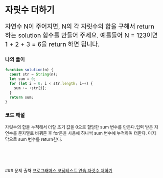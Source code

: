 # 자릿수 더하기

<p style='font-size: 20px'>
자연수 N이 주어지면, N의 각 자릿수의 합을 구해서 return 하는 solution 함수를 만들어 주세요.
예를들어 N = 123이면 1 + 2 + 3 = 6을 return 하면 됩니다.</p>

### 나의 풀이

```javascript
function solution(n) {
  const str = String(n);
  let sum = 0;
  for (let i = 0; i < str.length; i++) {
    sum += +str[i];
  }
  return sum;
}
```

### 코드 해설

자릿수의 합을 누적해서 더할 초기 값을 0으로 할당한 sum 변수를 만든다.입력 받은 자연수를 문자열로 바꿔준 후 for문을 사용해 하나씩 sum 변수에 누적하여 더한다. 마지막으로 sum 변수를 return한다.

<br />
<br />
<br />
<br />
### 문제 출처
<a href='https://school.programmers.co.kr/learn/courses/30/lessons/12931'>프로그래머스 코딩테스트 연습 자릿수 더하기</a>
